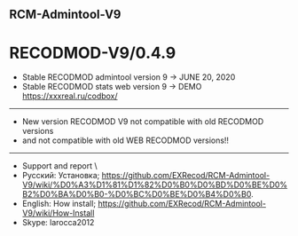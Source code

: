 ## RCM-Admintool-V9
# RECODMOD-V9/0.4.9

- Stable RECODMOD admintool version 9  ->  JUNE 20, 2020
- Stable RECODMOD stats web version 9  ->  DEMO https://xxxreal.ru/codbox/
--------------------------------------------------------
- New version RECODMOD V9 not compatible with old RECODMOD versions 
-    and not compatible with old WEB RECODMOD versions!!
--------------------------------------------------------
- Support and report \ 
- Русский: Установка; https://github.com/EXRecod/RCM-Admintool-V9/wiki/%D0%A3%D1%81%D1%82%D0%B0%D0%BD%D0%BE%D0%B2%D0%BA%D0%B0-%D0%BC%D0%BE%D0%B4%D0%B0.
- English: How install; https://github.com/EXRecod/RCM-Admintool-V9/wiki/How-Install
- Skype: larocca2012
